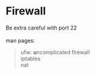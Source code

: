 # Firewall
Be extra careful with port 22
<br><br>
man pages:
> ufw: <b>u</b>ncomplicated firewall<br>
> iptables<br>
> nat
